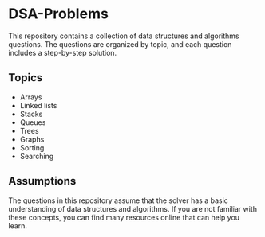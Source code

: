 # DSA-Problems
This repository contains a collection of data structures and algorithms questions. The questions are organized by topic, and each question includes a step-by-step solution.
## Topics
* Arrays
* Linked lists
* Stacks
* Queues
* Trees
* Graphs
* Sorting
* Searching
## Assumptions
The questions in this repository assume that the solver has a basic understanding of data structures and algorithms. If you are not familiar with these concepts, you can find many resources online that can help you learn.
